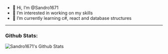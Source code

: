 - 👋 Hi, I’m @Sandro1671
- 👀 I’m interested in working on my skills
- 🌱 I’m currently learning c#, react and database structures

---
### Github Stats:

  <img align="center" alt="Sandro1671's Github Stats" src="https://github-readme-stats.vercel.app/api?username=Sandro1671&show_icons=true&theme=highcontrast"/>
   <!--- 
  <img align="center" alt="Sandro1671's Github Stats" src="https://github-readme-navy.vercel.app/api/top-langs/?username=Sandro1671&layout=compact"/>

### WakaTime Stats:
  <img align="center" alt="Sandro1671's Github Stats" src="https://github-readme-stats.vercel.app/api/wakatime?username=Sandro1671"/>
  


Sandro1671/Sandro1671 is a ✨ special ✨ repository because its `README.md` (this file) appears on your GitHub profile.
You can click the Preview link to take a look at your changes.
--->
